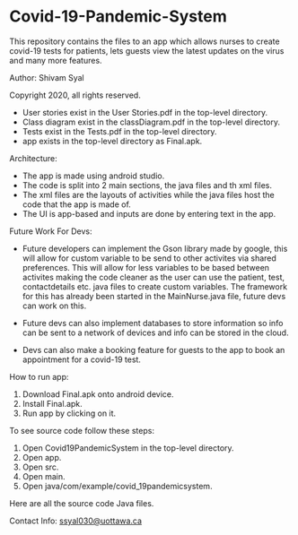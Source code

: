 # Covid-19-Pandemic-System
This repository contains the files to an app which allows nurses to create covid-19 tests for patients, lets guests view the latest updates on the virus and many more features.

Author: Shivam Syal

Copyright 2020, all rights reserved.

- User stories exist in the User Stories.pdf in the top-level directory.
- Class diagram exist in the classDiagram.pdf in the top-level directory.
- Tests exist in the Tests.pdf in the top-level directory.
- app exists in the top-level directory as Final.apk.


Architecture:
- The app is made using android studio.
- The code is split into 2 main sections, the java files and th xml files.
- The xml files are the layouts of activities while the java files host the code that the app is made of.
- The UI is app-based and inputs are done by entering text in the app.

Future Work For Devs:

- Future developers can implement the Gson library made by google, this will allow for custom variable to be send to other activites via shared preferences.
This will allow for less variables to be based between activites making the code cleaner as the user can use the patient, test, contactdetails etc. java files to create custom variables. The framework for this has already been started in the MainNurse.java file, future devs can work on this.

- Future devs can also implement databases to store information so info can be sent to a network of devices and info can be stored in the cloud.

- Devs can also make a booking feature for guests to the app to book an appointment for a covid-19 test.


How to run app:
1. Download Final.apk onto android device.
2. Install Final.apk.
3. Run app by clicking on it.

To see source code follow these steps:
1. Open Covid19PandemicSystem in the top-level directory.
2. Open app.
3. Open src.
4. Open main.
5. Open java/com/example/covid_19pandemicsystem.

Here are all the source code Java files.

Contact Info: ssyal030@uottawa.ca
